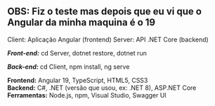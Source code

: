 OBS: Fiz o teste mas depois que eu vi que o Angular da minha maquina é o 19
--
Client: Aplicação Angular (frontend)
Server: API .NET Core (backend)

***Front-end:***
cd Server,
dotnet restore,
dotnet run

***Back-end:***
cd Client,
npm install,
ng serve

**Frontend:** Angular 19, TypeScript, HTML5, CSS3</br>
**Backend:** C#, .NET (versão que usou, ex: .NET 8), ASP.NET Core</br>
**Ferramentas:** Node.js, npm, Visual Studio, Swagger UI
